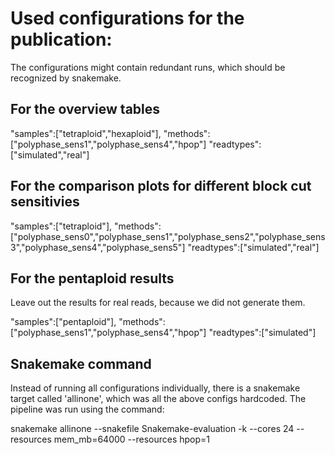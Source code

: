 # Used configurations for the publication:

The configurations might contain redundant runs, which should be recognized by snakemake.

## For the overview tables

"samples":["tetraploid","hexaploid"],
"methods":["polyphase_sens1","polyphase_sens4","hpop"]
"readtypes":["simulated","real"]

## For the comparison plots for different block cut sensitivies

"samples":["tetraploid"],
"methods":["polyphase_sens0","polyphase_sens1","polyphase_sens2","polyphase_sens3","polyphase_sens4","polyphase_sens5"]
"readtypes":["simulated","real"]

## For the pentaploid results

Leave out the results for real reads, because we did not generate them.

"samples":["pentaploid"],
"methods":["polyphase_sens1","polyphase_sens4","hpop"]
"readtypes":["simulated"]

## Snakemake command

Instead of running all configurations individually, there is a snakemake target called 'allinone', which was all the above configs hardcoded. The pipeline was run using the command:

snakemake allinone --snakefile Snakemake-evaluation -k --cores 24 --resources mem_mb=64000 --resources hpop=1